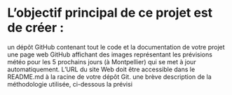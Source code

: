 # L’objectif principal de ce projet est de créer :

un dépôt GitHub contenant tout le code et la documentation de votre projet
une page web GitHub affichant des images représentant les prévisions météo pour les 5 prochains jours (à Montpellier) qui se met à jour automatiquement. L’URL du site Web doit être accessible dans le README.md à la racine de votre dépôt Git.
une brève description de la méthodologie utilisée, ci-dessous la prévisi
